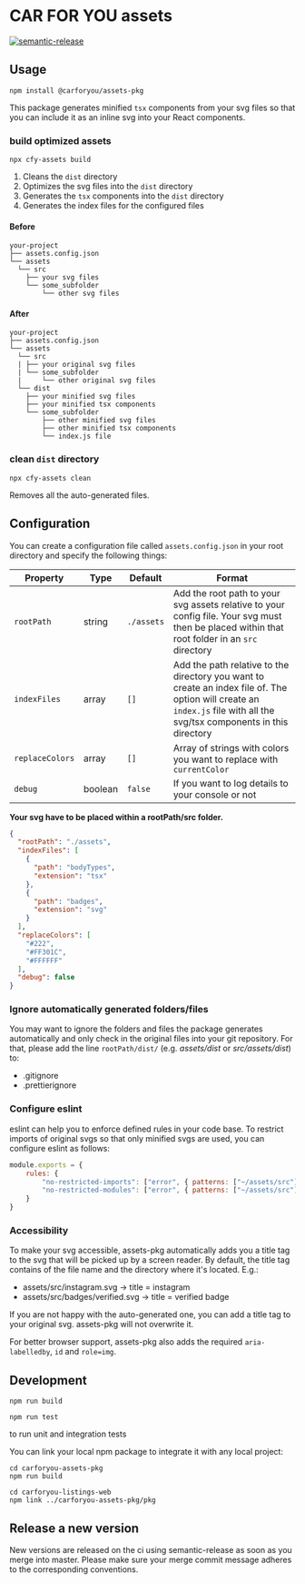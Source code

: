 # CAR FOR YOU assets

[![semantic-release](https://img.shields.io/badge/%20%20%F0%9F%93%A6%F0%9F%9A%80-semantic--release-e10079.svg)](https://github.com/semantic-release/semantic-release)

## Usage
```
npm install @carforyou/assets-pkg
```
This package generates minified `tsx` components from your svg files so that you can include it as an inline svg into your React components.

### build optimized assets
```
npx cfy-assets build
```
1. Cleans the `dist` directory
2. Optimizes the svg files into the `dist` directory
3. Generates the `tsx` components into the `dist` directory
4. Generates the index files for the configured files

#### Before
```
your-project
├── assets.config.json
└── assets
  └── src
    ├── your svg files
    └── some_subfolder
        └── other svg files
```

#### After
```
your-project
├── assets.config.json
└── assets
  └── src
  | ├── your original svg files
  | └── some_subfolder
  |     └── other original svg files
  └── dist
    ├── your minified svg files
    ├── your minified tsx components
    └── some_subfolder
        ├── other minified svg files
        ├── other minified tsx components
        └── index.js file
```

### clean `dist` directory
```
npx cfy-assets clean
```
Removes all the auto-generated files.

## Configuration
You can create a configuration file called `assets.config.json` in your root directory and specify the following things:

| Property       | Type    | Default    | Format | 
| -------------- | ------- | ---------- | ------ |
| `rootPath`     | string  | `./assets` | Add the root path to your svg assets relative to your config file. Your svg must then be placed within that root folder in an `src` directory |
| `indexFiles`   | array   | `[]`       | Add the path relative to the directory you want to create an index file of. The option will create an `index.js` file with all the svg/tsx components in this directory |
| `replaceColors`| array   | `[]`       | Array of strings with colors you want to replace with `currentColor` |
| `debug`        | boolean | `false`    | If you want to log details to your console or not |

**Your svg have to be placed within a rootPath/src folder.**

````json
{
  "rootPath": "./assets",
  "indexFiles": [
    {
      "path": "bodyTypes",
      "extension": "tsx"
    },
    {
      "path": "badges",
      "extension": "svg"
    }
  ],
  "replaceColors": [
    "#222",
    "#FF301C",
    "#FFFFFF"
  ],
  "debug": false
}
````

### Ignore automatically generated folders/files

You may want to ignore the folders and files the package generates automatically and only check in the original files
into your git repository. For that, please add the line `rootPath/dist/` (e.g. _assets/dist_ or _src/assets/dist_) to:
- .gitignore
- .prettierignore

### Configure eslint
eslint can help you to enforce defined rules in your code base. To restrict imports of original svgs so that only minified svgs are used, you can configure eslint as follows:
````javascript
module.exports = {
    rules: {
        "no-restricted-imports": ["error", { patterns: ["~/assets/src"] } ],
        "no-restricted-modules": ["error", { patterns: ["~/assets/src"] } ]
    }
}
````

### Accessibility
To make your svg accessible, assets-pkg automatically adds you a title tag to the svg that will be picked up by a screen reader.
By default, the title tag contains of the file name and the directory where it's located. E.g.:
- assets/src/instagram.svg -> title = instagram
- assets/src/badges/verified.svg -> title = verified badge

If you are not happy with the auto-generated one, you can add a title tag to your original svg. assets-pkg will not overwrite it.

For better browser support, assets-pkg also adds the required `aria-labelledby`, `id` and `role=img`.

## Development
```
npm run build
```

```
npm run test
```
to run unit and integration tests

You can link your local npm package to integrate it with any local project:
```
cd carforyou-assets-pkg
npm run build

cd carforyou-listings-web
npm link ../carforyou-assets-pkg/pkg
```

## Release a new version

New versions are released on the ci using semantic-release as soon as you merge into master. Please
make sure your merge commit message adheres to the corresponding conventions.